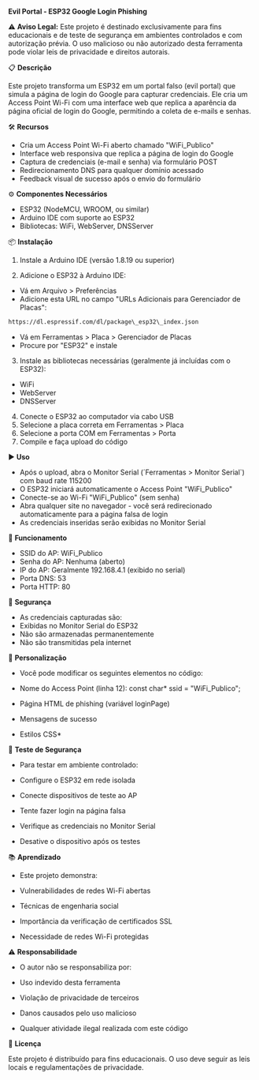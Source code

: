 **Evil Portal - ESP32 Google Login Phishing**

⚠️ **Aviso Legal:** Este projeto é destinado exclusivamente para fins educacionais e de teste de segurança em ambientes controlados e com autorização prévia. O uso malicioso ou não autorizado desta ferramenta pode violar leis de privacidade e direitos autorais.

📋 **Descrição**

Este projeto transforma um ESP32 em um portal falso (evil portal) que simula a página de login do Google para capturar credenciais. Ele cria um Access Point Wi-Fi com uma interface web que replica a aparência da página oficial de login do Google, permitindo a coleta de e-mails e senhas.

🛠️ **Recursos**

* Cria um Access Point Wi-Fi aberto chamado "WiFi\_Publico"
* Interface web responsiva que replica a página de login do Google
* Captura de credenciais (e-mail e senha) via formulário POST
* Redirecionamento DNS para qualquer domínio acessado
* Feedback visual de sucesso após o envio do formulário

⚙️ **Componentes Necessários**

* ESP32 (NodeMCU, WROOM, ou similar)
* Arduino IDE com suporte ao ESP32
* Bibliotecas: WiFi, WebServer, DNSServer

📦 **Instalação**

1. Instale a Arduino IDE (versão 1.8.19 ou superior)

2. Adicione o ESP32 à Arduino IDE:

* Vá em Arquivo > Preferências
* Adicione esta URL no campo "URLs Adicionais para Gerenciador de Placas":

```bash
https://dl.espressif.com/dl/package\_esp32\_index.json
```

* Vá em Ferramentas > Placa > Gerenciador de Placas
* Procure por "ESP32" e instale

3. Instale as bibliotecas necessárias (geralmente já incluídas com o ESP32):

* WiFi
* WebServer
* DNSServer

4. Conecte o ESP32 ao computador via cabo USB
5. Selecione a placa correta em Ferramentas > Placa
6. Selecione a porta COM em Ferramentas > Porta
7. Compile e faça upload do código

▶️ **Uso**

* Após o upload, abra o Monitor Serial (´Ferramentas > Monitor Serial`) com baud rate 115200
* O ESP32 iniciará automaticamente o Access Point "WiFi\_Publico"
* Conecte-se ao Wi-Fi "WiFi\_Publico" (sem senha)
* Abra qualquer site no navegador - você será redirecionado automaticamente para a página falsa de login
* As credenciais inseridas serão exibidas no Monitor Serial

📡 **Funcionamento**

* SSID do AP: WiFi\_Publico
* Senha do AP: Nenhuma (aberto)
* IP do AP: Geralmente 192.168.4.1 (exibido no serial)
* Porta DNS: 53
* Porta HTTP: 80

🔐 **Segurança**

* As credenciais capturadas são:
* Exibidas no Monitor Serial do ESP32
* Não são armazenadas permanentemente
* Não são transmitidas pela internet

📝 **Personalização**

* Você pode modificar os seguintes elementos no código:

* Nome do Access Point (linha 12): const char\* ssid = "WiFi\_Publico";
* Página HTML de phishing (variável loginPage)
* Mensagens de sucesso
* Estilos CSS\*

🧪 **Teste de Segurança**

* Para testar em ambiente controlado:
  
* Configure o ESP32 em rede isolada
* Conecte dispositivos de teste ao AP
* Tente fazer login na página falsa
* Verifique as credenciais no Monitor Serial
* Desative o dispositivo após os testes

📚 **Aprendizado**

* Este projeto demonstra:

* Vulnerabilidades de redes Wi-Fi abertas
* Técnicas de engenharia social
* Importância da verificação de certificados SSL
* Necessidade de redes Wi-Fi protegidas

⚠️ **Responsabilidade**

* O autor não se responsabiliza por:

* Uso indevido desta ferramenta
* Violação de privacidade de terceiros
* Danos causados pelo uso malicioso
* Qualquer atividade ilegal realizada com este código

📄 **Licença**

Este projeto é distribuído para fins educacionais. O uso deve seguir as leis locais e regulamentações de privacidade.
